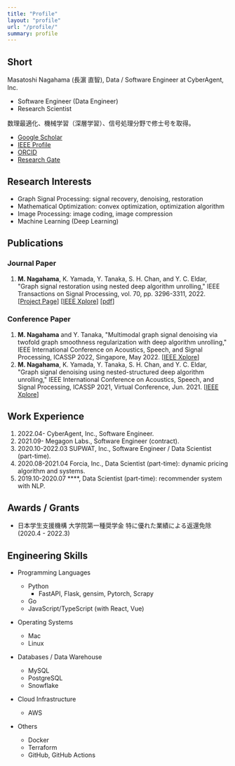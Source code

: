 ```yaml
---
title: "Profile"
layout: "profile"
url: "/profile/"
summary: profile
---
```


## Short

Masatoshi Nagahama (長濵 直智), Data / Software Engineer at CyberAgent, Inc.

- Software Engineer (Data Engineer)
- Research Scientist

数理最適化、機械学習（深層学習）、信号処理分野で修士号を取得。

- [Google Scholar](https://scholar.google.co.jp/citations?user=TgMfjWgAAAAJ&hl=ja&oi=ao)
- [IEEE Profile](https://ieeexplore.ieee.org/author/37088932429)
- [ORCID](https://orcid.org/0000-0002-4646-3962)
- [Research Gate](https://www.researchgate.net/profile/Masatoshi-Nagahama-2)

## Research Interests

- Graph Signal Processing: signal recovery, denoising, restoration
- Mathematical Optimization: convex optimization, optimization algorithm
- Image Processing: image coding, image compression
- Machine Learning (Deep Learning)

## Publications

### Journal Paper

1. **M. Nagahama**, K. Yamada, Y. Tanaka, S. H. Chan, and Y. C. Eldar, "Graph signal restoration using nested deep algorithm unrolling," IEEE Transactions on Signal Processing, vol. 70, pp. 3296-3311, 2022.
[[Project Page](https://mnagaa.github.io/graph-signal-restoration-using-nested-deep-algorithm-unrolling/)]
[[IEEE Xplore](https://ieeexplore.ieee.org/document/9796141)]
[[pdf](https://ieeexplore.ieee.org/stamp/stamp.jsp?arnumber=9796141)]

### Conference Paper

1. **M. Nagahama** and Y. Tanaka, "Multimodal graph signal denoising via twofold graph smoothness regularization with deep algorithm unrolling," IEEE International Conference on Acoustics, Speech, and Signal Processing, ICASSP 2022, Singapore, May 2022. 
[[IEEE Xplore](https://ieeexplore.ieee.org/document/9747784)]
1. **M. Nagahama**, K. Yamada, Y. Tanaka, S. H. Chan, and Y. C. Eldar, "Graph signal denoising using nested-structured deep algorithm unrolling," IEEE International Conference on Acoustics, Speech, and Signal Processing, ICASSP 2021, Virtual Conference, Jun. 2021.
[[IEEE Xplore](https://ieeexplore.ieee.org/document/9414093)]

## Work Experience

1. 2022.04- CyberAgent, Inc., Software Engineer.
1. 2021.09- Megagon Labs., Software Engineer (contract).
1. 2020.10-2022.03 SUPWAT, Inc., Software Engineer / Data Scientist (part-time).
1. 2020.08-2021.04 Forcia, Inc., Data Scientist (part-time): dynamic pricing algorithm and systems.
1. 2019.10-2020.07 \****, Data Scientist (part-time): recommender system with NLP.

## Awards / Grants

- 日本学生支援機構 大学院第一種奨学金 特に優れた業績による返還免除 (2020.4 - 2022.3)

## Engineering Skills

- Programming Languages
  - Python
    - FastAPI, Flask, gensim, Pytorch, Scrapy
  - Go
  - JavaScript/TypeScript (with React, Vue)

- Operating Systems
  - Mac
  - Linux

- Databases / Data Warehouse
  - MySQL
  - PostgreSQL
  - Snowflake

- Cloud Infrastructure
  - AWS

- Others
  - Docker
  - Terraform
  - GitHub, GitHub Actions
